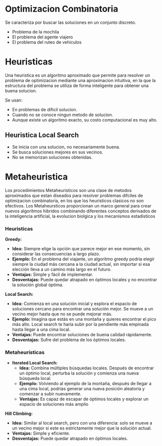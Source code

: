 
# Optimizacion Combinatoria
Se caracteriza por buscar las soluciones en un conjunto discreto.
- Problema de la mochila
- El problema del agente viajero
- El problema del ruteo de vehiculos

# Heuristicas
Una heuristica es un algoritmo aproximado que permite para resolver un problema de optimizacion mediante una aproximacion intuitiva, en la que la estructura del problema se utiliza de forma inteligente para obtener una buena solucion.

Se usan:
- En problemas de dificil solucion.
- Cuando no se conoce ningun metodo de solucion.
- Aunque existe un algoritmo exacto, su costo computacional es muy alto.


## Heuristica Local Search
- Se inicia con una solucion, no necesariamente buena.
- Se busca soluciones mejores en sus vecinos.
- No se memorizan soluciones obtenidas.

# Metaheuristica
Los procedimientos Metaheuristicos son una clase de metodos aproximados que estan diseados para resolver problemas difciles de optimizacion combinatoria, en los que los heuristicos clasicos no son efectivos. Los Metaheursticos proporcionan un marco general para crear nuevos algoritmos hibridos combinando diferentes conceptos derivados de
la inteligencia artificial, la evolucion biolgica y los mecanismos estadisticos

### Heuristicas

**Greedy:**

- **Idea:** Siempre elige la opción que parece mejor en ese momento, sin considerar las consecuencias a largo plazo.
- **Ejemplo:** En el problema del viajante, un algoritmo greedy podría elegir siempre la ciudad más cercana a la ciudad actual, sin importar si esa elección lleva a un camino más largo en el futuro.
- **Ventajas:** Simple y fácil de implementar.
- **Desventajas:** Puede quedar atrapado en óptimos locales y no encontrar la solución global óptima.


**Local Search:**

- **Idea:** Comienza en una solución inicial y explora el espacio de soluciones cercano para encontrar una solución mejor. Se mueve a un vecino mejor hasta que no se puede mejorar más.
- **Ejemplo:** Imagina que estás en una montaña y quieres encontrar el pico más alto. Local search te haría subir por la pendiente más empinada hasta llegar a una cima local.
- **Ventajas:** Puede encontrar soluciones de buena calidad rápidamente.
- **Desventajas:** Sufre del problema de los óptimos locales.



### Metaheurísticas

- **Iterated Local Search:**
    - **Idea:** Combina múltiples búsquedas locales. Después de encontrar un óptimo local, perturba la solución y comienza una nueva búsqueda local.
    - **Ejemplo:** Volviendo al ejemplo de la montaña, después de llegar a una cima local, podrías generar una nueva posición aleatoria y comenzar a subir nuevamente.
    - **Ventajas:** Es capaz de escapar de óptimos locales y explorar un espacio de soluciones más amplio


**Hill Climbing:**

- **Idea:** Similar al local search, pero con una diferencia: solo se mueve a un vecino mejor si este es estrictamente mejor que la solución actual.
- **Ventajas:** Simple y eficiente.
- **Desventajas:** Puede quedar atrapado en óptimos locales.

